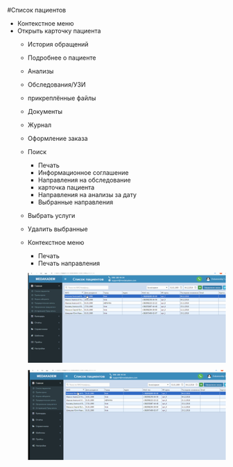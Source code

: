 #Список пациентов
- Контекстное меню 
- Открыть карточку пациента
   - История обращений
   - Подробнее о пациенте
   - Анализы
   - Обследования/УЗИ
   - пpикpeплённые файлы 
   - Документы
   - Журнал
   - Оформление заказа
   - Поиск
       - Печать
       - Информационное соглашение
       - Направления на обследование
       - карточка пациента
       - Направления на анализы за дату
       - Выбранные направления
  - Выбрать услуги
  - Удалить выбранные
  - Контекстное меню
     - Печать
     - Печать направления

     ![Image](Image/PejatAnalizov.gif)

     ![Image](Image/PejatAnalizov1.gif)
